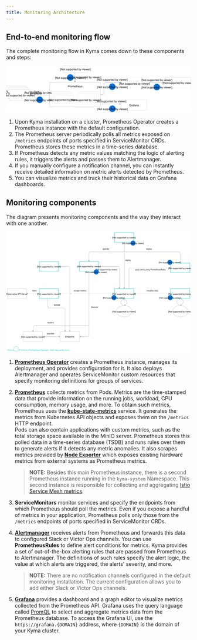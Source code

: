 ```yaml
---
title: Monitoring Architecture
---
```


## End-to-end monitoring flow

The complete monitoring flow in Kyma comes down to these components and steps:

![End-to-end monitoring flow](./assets/obsv-monitoring-flow.svg)

1. Upon Kyma installation on a cluster, Prometheus Operator creates a Prometheus instance with the default configuration.
2. The Prometheus server periodically polls all metrics exposed on `/metrics` endpoints of ports specified in ServiceMonitor CRDs. Prometheus stores these metrics in a time-series database.
3. If Prometheus detects any metric values matching the logic of alerting rules, it triggers the alerts and passes them to Alertmanager.
4. If you manually configure a notification channel, you can instantly receive detailed information on metric alerts detected by Prometheus.
5. You can visualize metrics and track their historical data on Grafana dashboards.

## Monitoring components

The diagram presents monitoring components and the way they interact with one another.

![Monitoring components](./assets/obsv-monitoring-architecture.svg)


1. [**Prometheus Operator**](https://github.com/coreos/prometheus-operator) creates a Prometheus instance, manages its deployment, and provides configuration for it. It also deploys Alertmanager and operates ServiceMonitor custom resources that specify monitoring definitions for groups of services.

2. [**Prometheus**](https://prometheus.io/docs/introduction) collects metrics from Pods. Metrics are the time-stamped data that provide information on the running jobs, workload, CPU consumption, memory usage, and more. To obtain such metrics, Prometheus uses the [**kube-state-metrics**](https://github.com/kubernetes/kube-state-metrics) service. It generates the metrics from Kubernetes API objects and exposes them on the `/metrics` HTTP endpoint.  
Pods can also contain applications with custom metrics, such as the total storage space available in the MinIO server. Prometheus stores this polled data in a time-series database (TSDB) and runs rules over them to generate alerts if it detects any metric anomalies. It also scrapes metrics provided by [**Node Exporter**](https://github.com/mindprince/nvidia_gpu_prometheus_exporter) which exposes existing hardware metrics from external systems as Prometheus metrics.

   >**NOTE:** Besides this main Prometheus instance, there is a second Prometheus instance running in the `kyma-system` Namespace. This second instance is responsible for collecting and aggregating [Istio Service Mesh metrics](#details-istio-monitoring).

3. **ServiceMonitors** monitor services and specify the endpoints from which Prometheus should poll the metrics. Even if you expose a handful of metrics in your application, Prometheus polls only those from the `/metrics` endpoints of ports specified in ServiceMonitor CRDs.

4. [**Alertmanager**](https://prometheus.io/docs/alerting/alertmanager/) receives alerts from Prometheus and forwards this data to configured Slack or Victor Ops channels.  You can use **PrometheusRules** to define alert conditions for metrics. Kyma provides a set of out-of-the-box alerting rules that are passed from Prometheus to Alertmanager. The definitions of such rules specify the alert logic, the value at which alerts are triggered, the alerts' severity, and more.

    >**NOTE:** There are no notification channels configured in the default monitoring installation. The current configuration allows you to add either Slack or Victor Ops channels.

5. [**Grafana**](https://grafana.com/docs/guides/getting_started/) provides a dashboard and a graph editor to visualize metrics collected from the Prometheus API. Grafana uses the query language called [PromQL](https://prometheus.io/docs/prometheus/latest/querying/basics/) to select and aggregate metrics data from the Prometheus database. To access the Grafana UI, use the `https://grafana.{DOMAIN}` address, where `{DOMAIN}` is the domain of your Kyma cluster.
